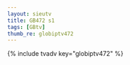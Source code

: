 ```yaml
--- 
layout: sieutv
title: GB472 s1
tags: [GBtv]
thumb_re: globiptv472
---
```

{% include tvadv key="globiptv472" %} 
